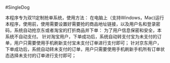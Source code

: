 #SingleDog

本程序专为双11定制抢单系统，使用方法：
在电脑上（支持Windows，Mac)运行本程序，使用前，使用需要设置好需要抢的商品地址链接，以及用户名和登录密码，系统自动抢京东或者淘宝的打折商品并下单：
为了用户信息保密和安全，本系统不自动支付。
针对淘宝用户，下单成功后，系统自动转支付宝为未支付的订单，用户只需要使用手机刷新支付宝未支付订单进行支付即可；
针对京东用户，下单成功后，系统自动转未支付的订单，用户只需要使用手机刷新手机所有订单状态选择未支付的订单进行支付即可；



